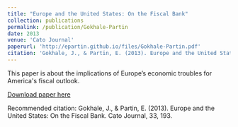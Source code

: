 ```yaml
---
title: "Europe and the United States: On the Fiscal Bank"
collection: publications
permalink: /publication/Gokhale-Partin
date: 2013
venue: 'Cato Journal'
paperurl: 'http://epartin.github.io/files/Gokhale-Partin.pdf'
citation: 'Gokhale, J., & Partin, E. (2013). Europe and the United States: On the Fiscal Bank. Cato Journal, 33, 193.'
---
```

This paper is about the implications of Europe’s economic troubles for America's fiscal outlook.

[Download paper here](http://epartin.github.io/files/Gokhale-Partin.pdf)

Recommended citation: Gokhale, J., & Partin, E. (2013). Europe and the United States: On the Fiscal Bank. Cato Journal, 33, 193.

